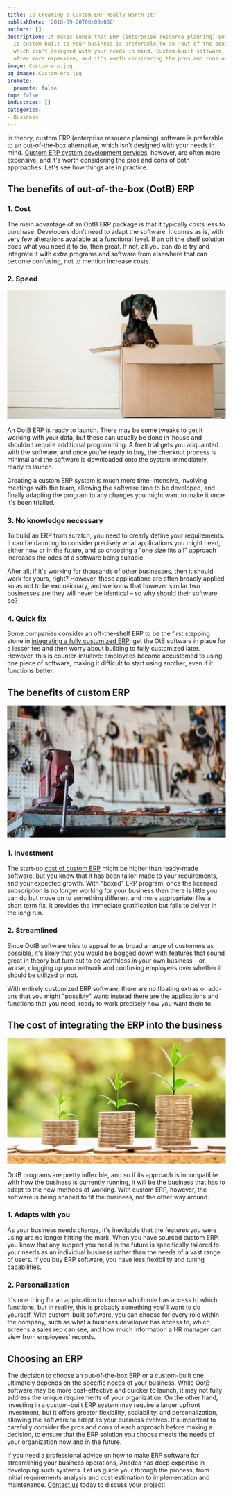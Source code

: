 ```yaml
---
title: Is Creating a Custom ERP Really Worth It?
publishDate: '2018-09-20T00:00:00Z'
authors: []
description: It makes sense that ERP (enterprise resource planning) software that
  is custom-built to your business is preferable to an "out-of-the-box" alternative,
  which isn't designed with your needs in mind. Custom-built software, however, is
  often more expensive, and it's worth considering the pros and cons of both approaches.
image: Custom-erp.jpg
og_image: Custom-erp.jpg
promote:
  promote: false
top: false
industries: []
categories:
- Business
---
```


In theory, custom ERP (enterprise resource planning) software is preferable to an out-of-the-box alternative, which isn't designed with your needs in mind. <a href="https://anadea.info/solutions/erp-development" target="_blank">Custom ERP system development services</a>, however, are often more expensive, and it's worth considering the pros and cons of both approaches. Let's see how things are in practice.

## The benefits of out-of-the-box (OotB) ERP

### 1. Cost
The main advantage of an OotB ERP package is that it typically costs less to purchase. Developers don't need to adapt the software: it comes as is, with very few alterations available at a functional level. If an off the shelf solution does what you need it to do, then great. If not, all you can do is try and integrate it with extra programs and software from elsewhere that can become confusing, not to mention increase costs.

### 2. Speed

![Out of the box software](out-of-the-box.jpg)

An OotB ERP is ready to launch. There may be some tweaks to get it working with your data, but these can usually be done in-house and shouldn't require additional programming. A free trial gets you acquainted with the software, and once you're ready to buy, the checkout process is minimal and the software is downloaded onto the system immediately, ready to launch.

Creating a custom ERP system is much more time-intensive, involving meetings with the team, allowing the software time to be developed, and finally adapting the program to any changes you might want to make it once it's been trialled.

### 3. No knowledge necessary

To build an ERP from scratch, you need to crearly define your requirements. It can be daunting to consider precisely what applications you might need, either now or in the future, and so choosing a "one size fits all" approach increases the odds of a software being suitable.

After all, if it's working for thousands of other businesses, then it should work for yours, right? However, these applications are often broadly applied so as not to be exclusionary, and we know that however similar two businesses are they will never be identical – so why should their software be?

### 4. Quick fix

Some companies consider an off-the-shelf ERP to be the first stepping stone in [integrating a fully customized ERP](https://anadea.info/blog/erp-and-business-management-software-introduction): get the OtS software in place for a lesser fee and then worry about building to fully customized later. However, this is counter-intuitive: employees become accustomed to using one piece of software, making it difficult to start using another, even if it functions better.

## The benefits of custom ERP

![Сustomized ERP solutions](Custom-built.jpg)

### 1. Investment

The start-up [cost of custom ERP](https://anadea.info/blog/erp-and-business-management-software-introduction) might be higher than ready-made software, but you know that it has been tailor-made to your requirements, and your expected growth. With "boxed" ERP program, once the licensed subscription is no longer working for your business then there is little you can do but move on to something different and more appropriate: like a short term fix, it provides the immediate gratification but fails to deliver in the long run.

### 2. Streamlined

Since OotB software tries to appeal to as broad a range of customers as possible, it's likely that you would be bogged down with features that sound great in theory but turn out to be worthless in your own business – or, worse, clogging up your network and confusing employees over whether it should be utilized or not.

With entirely customized ERP software, there are no floating extras or add-ons that you might "possibly" want: instead there are the applications and functions that you need, ready to work precisely how you want them to.

## The cost of integrating the ERP into the business

![How much does ERP software cost](erp-integration-cost.jpg)

OotB programs are pretty inflexible, and so if its approach is incompatible with how the business is currently running, it will be the business that has to adapt to the new methods of working. With custom ERP, however, the software is being shaped to fit the business, not the other way around.

### 1. Adapts with you

As your business needs change, it's inevitable that the features you were using are no longer hitting the mark. When you have sourced custom ERP, you know that any support you need in the future is specifically tailored to your needs as an individual business rather than the needs of a vast range of users. If you buy ERP software, you have less flexibility and tuning capabilities.

### 2. Personalization

It's one thing for an application to choose which role has access to which functions, but in reality, this is probably something you'll want to do yourself. With custom-built software, you can choose for every role within the company, such as what a business developer has access to, which screens a sales rep can see, and how much information a HR manager can view from employees' records.

## Choosing an ERP

The decision to choose an out-of-the-box ERP or a custom-built one ultimately depends on the specific needs of your business. While OotB software may be more cost-effective and quicker to launch, it may not fully address the unique requirements of your organization. On the other hand, investing in a custom-built ERP system may require a larger upfront investment, but it offers greater flexibility, scalability, and personalization, allowing the software to adapt as your business evolves. It's important to carefully consider the pros and cons of each approach before making a decision, to ensure that the ERP solution you choose meets the needs of your organization now and in the future.

If you need a professional advice on how to make ERP software for streamlining your business operations, Anadea has deep expertise in developing such systems. Let us guide your through the process, from initial requirements analysis and cost estimation to implementation and maintenance. [Contact us](https://anadea.info/contacts) today to discuss your project!
